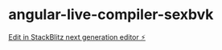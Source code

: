# angular-live-compiler-sexbvk

[Edit in StackBlitz next generation editor ⚡️](https://stackblitz.com/~/github.com/esraa-dardiery/angular-live-compiler-sexbvk)